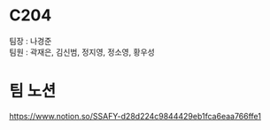 #  C204
팀장 : 나경준 <br/>
팀원 : 곽재은, 김신범, 정지영, 정소영, 황우성 

# 팀 노션 
https://www.notion.so/SSAFY-d28d224c9844429eb1fca6eaa766ffe1
